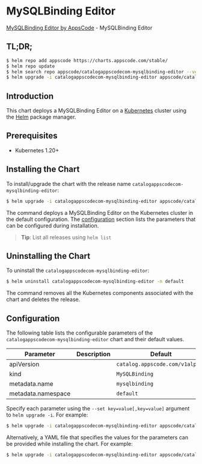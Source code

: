 # MySQLBinding Editor

[MySQLBinding Editor by AppsCode](https://appscode.com) - MySQLBinding Editor

## TL;DR;

```bash
$ helm repo add appscode https://charts.appscode.com/stable/
$ helm repo update
$ helm search repo appscode/catalogappscodecom-mysqlbinding-editor --version=v0.17.0
$ helm upgrade -i catalogappscodecom-mysqlbinding-editor appscode/catalogappscodecom-mysqlbinding-editor -n default --create-namespace --version=v0.17.0
```

## Introduction

This chart deploys a MySQLBinding Editor on a [Kubernetes](http://kubernetes.io) cluster using the [Helm](https://helm.sh) package manager.

## Prerequisites

- Kubernetes 1.20+

## Installing the Chart

To install/upgrade the chart with the release name `catalogappscodecom-mysqlbinding-editor`:

```bash
$ helm upgrade -i catalogappscodecom-mysqlbinding-editor appscode/catalogappscodecom-mysqlbinding-editor -n default --create-namespace --version=v0.17.0
```

The command deploys a MySQLBinding Editor on the Kubernetes cluster in the default configuration. The [configuration](#configuration) section lists the parameters that can be configured during installation.

> **Tip**: List all releases using `helm list`

## Uninstalling the Chart

To uninstall the `catalogappscodecom-mysqlbinding-editor`:

```bash
$ helm uninstall catalogappscodecom-mysqlbinding-editor -n default
```

The command removes all the Kubernetes components associated with the chart and deletes the release.

## Configuration

The following table lists the configurable parameters of the `catalogappscodecom-mysqlbinding-editor` chart and their default values.

|     Parameter      | Description |                  Default                   |
|--------------------|-------------|--------------------------------------------|
| apiVersion         |             | <code>catalog.appscode.com/v1alpha1</code> |
| kind               |             | <code>MySQLBinding</code>                  |
| metadata.name      |             | <code>mysqlbinding</code>                  |
| metadata.namespace |             | <code>default</code>                       |


Specify each parameter using the `--set key=value[,key=value]` argument to `helm upgrade -i`. For example:

```bash
$ helm upgrade -i catalogappscodecom-mysqlbinding-editor appscode/catalogappscodecom-mysqlbinding-editor -n default --create-namespace --version=v0.17.0 --set apiVersion=catalog.appscode.com/v1alpha1
```

Alternatively, a YAML file that specifies the values for the parameters can be provided while
installing the chart. For example:

```bash
$ helm upgrade -i catalogappscodecom-mysqlbinding-editor appscode/catalogappscodecom-mysqlbinding-editor -n default --create-namespace --version=v0.17.0 --values values.yaml
```
